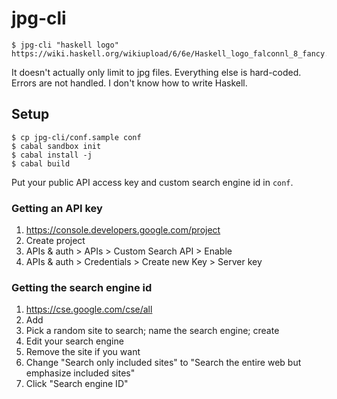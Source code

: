 # jpg-cli

```
$ jpg-cli "haskell logo"
https://wiki.haskell.org/wikiupload/6/6e/Haskell_logo_falconnl_8_fancy.png
```

It doesn't actually only limit to jpg files. Everything else is hard-coded.
Errors are not handled. I don't know how to write Haskell.

## Setup

```
$ cp jpg-cli/conf.sample conf
$ cabal sandbox init
$ cabal install -j
$ cabal build
```

Put your public API access key and custom search engine id in `conf`.

### Getting an API key

1. https://console.developers.google.com/project
2. Create project
3. APIs & auth > APIs > Custom Search API > Enable
4. APIs & auth > Credentials > Create new Key > Server key

### Getting the search engine id

1. https://cse.google.com/cse/all
2. Add
3. Pick a random site to search; name the search engine; create
4. Edit your search engine
5. Remove the site if you want
6. Change "Search only included sites" to "Search the entire web but emphasize
   included sites"
7. Click "Search engine ID"

